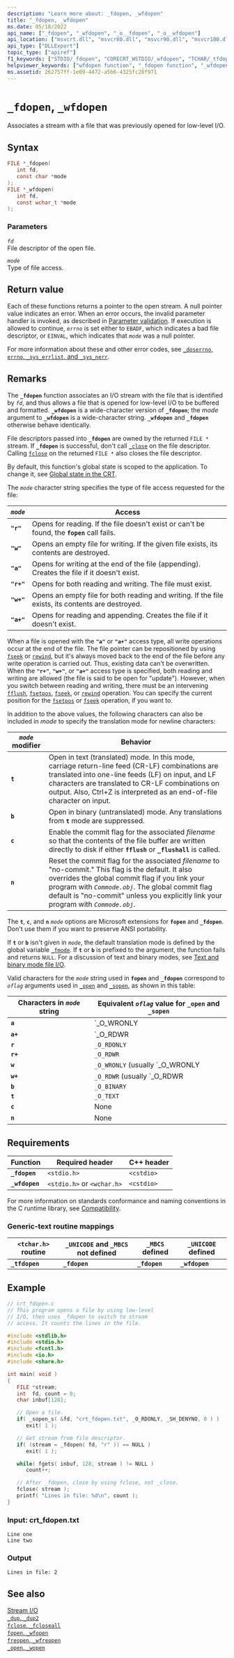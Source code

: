 ```yaml
---
description: "Learn more about: _fdopen, _wfdopen"
title: "_fdopen, _wfdopen"
ms.date: 05/18/2022
api_name: ["_fdopen", "_wfdopen", "_o__fdopen", "_o__wfdopen"]
api_location: ["msvcrt.dll", "msvcr80.dll", "msvcr90.dll", "msvcr100.dll", "msvcr100_clr0400.dll", "msvcr110.dll", "msvcr110_clr0400.dll", "msvcr120.dll", "msvcr120_clr0400.dll", "ucrtbase.dll", "api-ms-win-crt-stdio-l1-1-0.dll", "api-ms-win-crt-math-l1-1-0.dll", "api-ms-win-crt-private-l1-1-0.dll"]
api_type: ["DLLExport"]
topic_type: ["apiref"]
f1_keywords: ["STDIO/_fdopen", "CORECRT_WSTDIO/_wfdopen", "TCHAR/_tfdopen", "_fdopen", "_wfdopen", "_tfdopen", "wfdopen", "tfdopen"]
helpviewer_keywords: ["wfdopen function", "_fdopen function", "_wfdopen function", "tfdopen function", "fdopen function", "_tfdopen function", "streams, associating with files"]
ms.assetid: 262757ff-1e09-4472-a5b6-4325fc28f971
---
```

# `_fdopen`, `_wfdopen`

Associates a stream with a file that was previously opened for low-level I/O.

## Syntax

```C
FILE *_fdopen(
   int fd,
   const char *mode
);
FILE *_wfdopen(
   int fd,
   const wchar_t *mode
);
```

### Parameters

*`fd`*\
File descriptor of the open file.

*`mode`*\
Type of file access.

## Return value

Each of these functions returns a pointer to the open stream. A null pointer value indicates an error. When an error occurs, the invalid parameter handler is invoked, as described in [Parameter validation](../parameter-validation.md). If execution is allowed to continue, `errno` is set either to `EBADF`, which indicates a bad file descriptor, or `EINVAL`, which indicates that *`mode`* was a null pointer.

For more information about these and other error codes, see [`_doserrno`, `errno`, `_sys_errlist`, and `_sys_nerr`](../errno-doserrno-sys-errlist-and-sys-nerr.md).

## Remarks

The **`_fdopen`** function associates an I/O stream with the file that is identified by *`fd`*, and thus allows a file that is opened for low-level I/O to be buffered and formatted. **`_wfdopen`** is a wide-character version of **`_fdopen`**; the *mode* argument to **`_wfdopen`** is a wide-character string. **`_wfdopen`** and **`_fdopen`** otherwise behave identically.

File descriptors passed into **`_fdopen`** are owned by the returned `FILE *` stream. If **`_fdopen`** is successful, don't call [`_close`](close.md) on the file descriptor. Calling [`fclose`](fclose-fcloseall.md) on the returned `FILE *` also closes the file descriptor.

By default, this function's global state is scoped to the application. To change it, see [Global state in the CRT](../global-state.md).

The *`mode`* character string specifies the type of file access requested for the file:

| *`mode`* | Access |
|--------|--------|
| **`"r"`** | Opens for reading. If the file doesn't exist or can't be found, the **`fopen`** call fails. |
| **`"w"`** | Opens an empty file for writing. If the given file exists, its contents are destroyed. |
| **`"a"`** | Opens for writing at the end of the file (appending). Creates the file if it doesn't exist. |
| **`"r+"`** | Opens for both reading and writing. The file must exist. |
| **`"w+"`** | Opens an empty file for both reading and writing. If the file exists, its contents are destroyed. |
| **`"a+"`** | Opens for reading and appending. Creates the file if it doesn't exist. |

When a file is opened with the **`"a"`** or **`"a+"`** access type, all write operations occur at the end of the file. The file pointer can be repositioned by using [`fseek`](fseek-fseeki64.md) or [`rewind`](rewind.md), but it's always moved back to the end of the file before any write operation is carried out. Thus, existing data can't be overwritten. When the **`"r+"`**, **`"w+"`**, or **`"a+"`** access type is specified, both reading and writing are allowed (the file is said to be open for "update"). However, when you switch between reading and writing, there must be an intervening [`fflush`](fflush.md), [`fsetpos`](fsetpos.md), [`fseek`](fseek-fseeki64.md), or [`rewind`](rewind.md) operation. You can specify the current position for the [`fsetpos`](fsetpos.md) or [`fseek`](fseek-fseeki64.md) operation, if you want to.

In addition to the above values, the following characters can also be included in *mode* to specify the translation mode for newline characters:

| *`mode`* modifier | Behavior |
|-----------------|----------|
| **`t`** | Open in text (translated) mode. In this mode, carriage return-line feed (CR-LF) combinations are translated into one-line feeds (LF) on input, and LF characters are translated to CR-LF combinations on output. Also, Ctrl+Z is interpreted as an end-of-file character on input. |
| **`b`** | Open in binary (untranslated) mode. Any translations from **`t`** mode are suppressed. |
| **`c`** | Enable the commit flag for the associated *filename* so that the contents of the file buffer are written directly to disk if either **`fflush`** or **`_flushall`** is called. |
| **`n`** | Reset the commit flag for the associated *filename* to "no-commit." This flag is the default. It also overrides the global commit flag if you link your program with *`Commode.obj`*. The global commit flag default is "no-commit" unless you explicitly link your program with *`Commode.obj`*. |

The **`t`**, **`c`**, and **`n`** *`mode`* options are Microsoft extensions for **`fopen`** and **`_fdopen`**. Don't use them if you want to preserve ANSI portability.

If **`t`** or **`b`** isn't given in *`mode`*, the default translation mode is defined by the global variable [`_fmode`](../fmode.md). If **`t`** or **`b`** is prefixed to the argument, the function fails and returns `NULL`. For a discussion of text and binary modes, see [Text and binary mode file I/O](../text-and-binary-mode-file-i-o.md).

Valid characters for the *`mode`* string used in **`fopen`** and **`_fdopen`** correspond to *`oflag`* arguments used in [`_open`](open-wopen.md) and [`_sopen`](sopen-wsopen.md), as shown in this table:

| Characters in *`mode`* string | Equivalent *`oflag`* value for **`_open`** and **`_sopen`** |
|--|--|
| **`a`** | `_O_WRONLY | _O_APPEND` (usually `_O_WRONLY | _O_CREAT | _O_APPEND`) |
| **`a+`** | `_O_RDWR | _O_APPEND` (usually `_O_RDWR | _O_APPEND | _O_CREAT`) |
| **`r`** | `_O_RDONLY` |
| **`r+`** | `_O_RDWR` |
| **`w`** | `_O_WRONLY` (usually `_O_WRONLY | _O_CREAT | _O_TRUNC`) |
| **`w+`** | `_O_RDWR` (usually `_O_RDWR | _O_CREAT | _O_TRUNC`) |
| **`b`** | `_O_BINARY` |
| **`t`** | `_O_TEXT` |
| **`c`** | None |
| **`n`** | None |

## Requirements

| Function | Required header | C++ header |
|--|--|--|
| **`_fdopen`** | `<stdio.h>` | `<cstdio>` |
| **`_wfdopen`** | `<stdio.h>` or `<wchar.h>` | `<cstdio>` |

For more information on standards conformance and naming conventions in the C runtime library, see [Compatibility](../compatibility.md).

### Generic-text routine mappings

| `<tchar.h>` routine | `_UNICODE` and `_MBCS` not defined | `_MBCS` defined | `_UNICODE` defined |
|--|--|--|--|
| **`_tfdopen`** | **`_fdopen`** | **`_fdopen`** | **`_wfdopen`** |

## Example

```c
// crt_fdopen.c
// This program opens a file by using low-level
// I/O, then uses _fdopen to switch to stream
// access. It counts the lines in the file.

#include <stdlib.h>
#include <stdio.h>
#include <fcntl.h>
#include <io.h>
#include <share.h>

int main( void )
{
   FILE *stream;
   int  fd, count = 0;
   char inbuf[128];

   // Open a file.
   if( _sopen_s( &fd, "crt_fdopen.txt", _O_RDONLY, _SH_DENYNO, 0 ) )
      exit( 1 );

   // Get stream from file descriptor.
   if( (stream = _fdopen( fd, "r" )) == NULL )
      exit( 1 );

   while( fgets( inbuf, 128, stream ) != NULL )
      count++;

   // After _fdopen, close by using fclose, not _close.
   fclose( stream );
   printf( "Lines in file: %d\n", count );
}
```

### Input: crt_fdopen.txt

```Input
Line one
Line two
```

### Output

```Output
Lines in file: 2
```

## See also

[Stream I/O](../stream-i-o.md)\
[`_dup`, `_dup2`](dup-dup2.md)\
[`fclose`, `_fcloseall`](fclose-fcloseall.md)\
[`fopen`, `_wfopen`](fopen-wfopen.md)\
[`freopen`, `_wfreopen`](freopen-wfreopen.md)\
[`_open`, `_wopen`](open-wopen.md)

